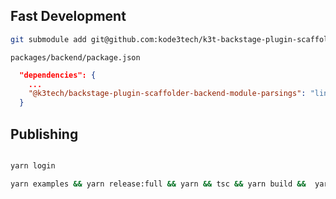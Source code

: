 
## Fast Development

```sh
git submodule add git@github.com:kode3tech/k3t-backstage-plugin-scaffolder-backend-module-parsings.git plugins/scaffolder-backend-module-parsings
```


`packages/backend/package.json`

```json
  "dependencies": {
    ...
    "@k3tech/backstage-plugin-scaffolder-backend-module-parsings": "link:../../plugins/scaffolder-backend-module-parsings",
  }
```

## Publishing

```sh

yarn login

yarn examples && yarn release:full && yarn && tsc && yarn build &&  yarn pack && yarn publish --non-interactive
```